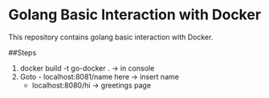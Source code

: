 # Golang Basic Interaction with Docker
This repository contains golang basic interaction with Docker.

##Steps
1. docker build -t go-docker . -> in console
2. Goto - localhost:8081/name here -> insert name
    - localhost:8080/hi -> greetings page
